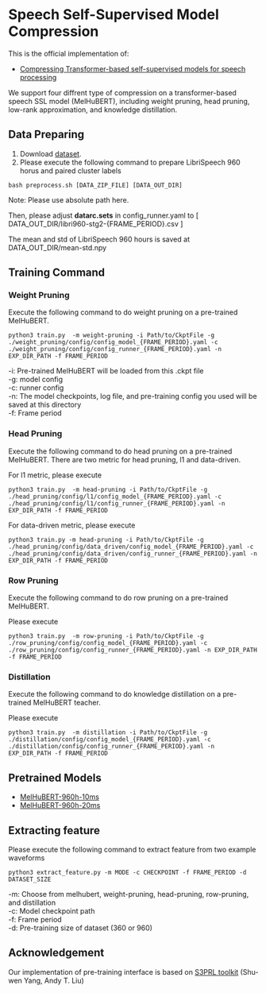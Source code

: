 # Speech Self-Supervised Model Compression
This is the official implementation of:
- [Compressing Transformer-based self-supervised models for speech processing](https://arxiv.org/abs/2211.09949)

We support four diffrent type of compression on a transformer-based speech SSL model (MelHuBERT), including weight pruning, head pruning, low-rank approximation, and knowledge distillation.

## Data Preparing
1. Download [dataset](https://drive.google.com/file/d/1hMvXA7VxtcIa6gd0-nPWYCho5qLmeKFL/view?usp=sharing).
2. Please execute the following command to prepare LibriSpeech 960 horus and paired cluster labels
```
bash preprocess.sh [DATA_ZIP_FILE] [DATA_OUT_DIR]
```
Note: Please use absolute path here.

Then, please adjust **datarc.sets** in config_runner.yaml to [ DATA_OUT_DIR/libri960-stg2-{FRAME_PERIOD}.csv ]

The mean and std of LibriSpeech 960 hours is saved at DATA_OUT_DIR/mean-std.npy

## Training Command 
<!-- ### Pre-training MelHuBERT from scratch
Execute the following command to pretrain MelHuBERT from scratch with default configuration
```
python3 train.py -m melhubert -g ./melhubert/config/config_model.yaml -c ./melhubert/config/config_runner.yaml -n EXP_DIR_PATH 
```
-g: Model config \
-c: Runner config \
-n: The model checkpoints, log file, and the pre-training config you used will be saved at this directory  -->

### Weight Pruning
Execute the following command to do weight pruning on a pre-trained MelHuBERT. 

```
python3 train.py  -m weight-pruning -i Path/to/CkptFile -g ./weight_pruning/config/config_model_{FRAME_PERIOD}.yaml -c ./weight_pruning/config/config_runner_{FRAME_PERIOD}.yaml -n EXP_DIR_PATH -f FRAME_PERIOD
```

-i: Pre-trained MelHuBERT will be loaded from this .ckpt file \
-g: model config \
-c: runner config \
-n: The model checkpoints, log file, and pre-training config you used will be saved at this directory \
-f: Frame period

### Head Pruning
Execute the following command to do head pruning on a pre-trained MelHuBERT. 
There are two metric for head pruning, l1 and data-driven. 

For l1 metric, please execute
```
python3 train.py  -m head-pruning -i Path/to/CkptFile -g ./head_pruning/config/l1/config_model_{FRAME_PERIOD}.yaml -c ./head_pruning/config/l1/config_runner_{FRAME_PERIOD}.yaml -n EXP_DIR_PATH -f FRAME_PERIOD
```
For data-driven metric, please execute
```
python3 train.py -m head-pruning -i Path/to/CkptFile -g ./head_pruning/config/data_driven/config_model_{FRAME_PERIOD}.yaml -c ./head_pruning/config/data_driven/config_runner_{FRAME_PERIOD}.yaml -n EXP_DIR_PATH -f FRAME_PERIOD
```
<!-- 
-i: Pre-trained MelHuBERT will be loaded from this .ckpt file \
-g: model config \
-c: runner config \
-n: The model checkpoints, log file, and pre-training config you used will be saved at this directory -->

### Row Pruning 
Execute the following command to do row pruning on a pre-trained MelHuBERT.

Please execute
```
python3 train.py  -m row-pruning -i Path/to/CkptFile -g ./row_pruning/config/config_model_{FRAME_PERIOD}.yaml -c ./row_pruning/config/config_runner_{FRAME_PERIOD}.yaml -n EXP_DIR_PATH -f FRAME_PERIOD
```

### Distillation 
Execute the following command to do knowledge distillation on a pre-trained MelHuBERT teacher. 

Please execute
```
python3 train.py  -m distillation -i Path/to/CkptFile -g ./distillation/config/config_model_{FRAME_PERIOD}.yaml -c ./distillation/config/config_runner_{FRAME_PERIOD}.yaml -n EXP_DIR_PATH -f FRAME_PERIOD
```

<!-- -i: Pre-trained MelHuBERT will be loaded from this .ckpt file \
-g: model config \
-c: runner config \
-n: The model checkpoints, log file, and pre-training config you used will be saved at this directory -->
<!-- 
Choosing between "masked" and "nomasked" for **loss_param.type** in config_model.yaml. \
This parameter controls whether the input would be randomly masked. -->

## Pretrained Models 
- [MelHuBERT-960h-10ms](https://drive.google.com/file/d/18u2u-528uDh5T7R1bp1wvWJ2ygcrNlzx/view?usp=sharing)
- [MelHuBERT-960h-20ms](https://drive.google.com/file/d/1Fn_C5VoH5iV3LdvBEjvfAsbMPhWFFPdd/view?usp=sharing)

## Extracting feature 
Please execute the following command to extract feature from two example waveforms
```
python3 extract_feature.py -m MODE -c CHECKPOINT -f FRAME_PERIOD -d DATASET_SIZE
```

-m: Choose from melhubert, weight-pruning, head-pruning, row-pruning, and distillation \
-c: Model checkpoint path \
-f: Frame period \
-d: Pre-training size of dataset (360 or 960)

## Acknowledgement 
Our implementation of pre-training interface is based on [S3PRL toolkit](https://github.com/s3prl/s3prl) (Shu-wen Yang, Andy T. Liu)

